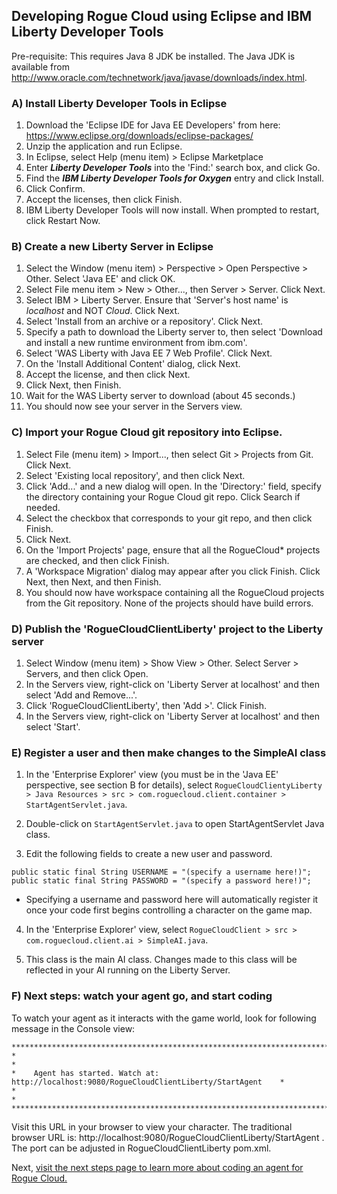 ## Developing Rogue Cloud using Eclipse and IBM Liberty Developer Tools

Pre-requisite: This requires Java 8 JDK be installed. The Java JDK is available from http://www.oracle.com/technetwork/java/javase/downloads/index.html.

### A) Install Liberty Developer Tools in Eclipse

1) Download the 'Eclipse IDE for Java EE Developers' from here: https://www.eclipse.org/downloads/eclipse-packages/
2) Unzip the application and run Eclipse.
3) In Eclipse, select Help (menu item) > Eclipse Marketplace
4) Enter ***Liberty Developer Tools*** into the 'Find:' search box, and click Go.
5) Find the ***IBM Liberty Developer Tools for Oxygen*** entry and click Install.
6) Click Confirm.
7) Accept the licenses, then click Finish.
8) IBM Liberty Developer Tools will now install. When prompted to restart, click Restart Now.

### B) Create a new Liberty Server in Eclipse

1) Select the Window (menu item) > Perspective > Open Perspective > Other. Select 'Java EE' and click OK.
2) Select File menu item > New > Other..., then Server > Server. Click Next.
3) Select IBM > Liberty Server. Ensure that 'Server's host name' is *localhost* and NOT *Cloud*. Click Next.
4) Select 'Install from an archive or a repository'. Click Next.
5) Specify a path to download the Liberty server to, then select 'Download and install a new runtime environment from ibm.com'.
6) Select 'WAS Liberty with Java EE 7 Web Profile'. Click Next.
7) On the 'Install Additional Content' dialog, click Next.
8) Accept the license, and then click Next.
9) Click Next, then Finish.
10) Wait for the WAS Liberty server to download (about 45 seconds.)
11) You should now see your server in the Servers view.

### C) Import your Rogue Cloud git repository into Eclipse.
1) Select File (menu item) > Import..., then select Git > Projects from Git. Click Next.
2) Select 'Existing local repository', and then click Next.
3) Click 'Add...' and a new dialog will open. In the 'Directory:' field, specify the directory containing your Rogue Cloud git repo. Click Search if needed.
4) Select the checkbox that corresponds to your git repo, and then click Finish.
5) Click Next.
6) On the 'Import Projects' page, ensure that all the RogueCloud* projects are checked, and then click Finish.
7) A 'Workspace Migration' dialog may appear after you click Finish. Click Next, then Next, and then Finish.
8) You should now have workspace containing all the RogueCloud projects from the Git repository. None of the projects should have build errors.

### D) Publish the 'RogueCloudClientLiberty' project to the Liberty server

1) Select Window (menu item) > Show View > Other. Select Server > Servers, and then click Open.
2) In the Servers view, right-click on 'Liberty Server at localhost' and then select 'Add and Remove...'.
3) Click 'RogueCloudClientLiberty', then 'Add >'. Click Finish.
4) In the Servers view, right-click on 'Liberty Server at localhost' and then select 'Start'.


### E) Register a user and then make changes to the SimpleAI class

1) In the 'Enterprise Explorer' view (you must be in the 'Java EE' perspective, see section B for details), select ``RogueCloudClientyLiberty > Java Resources > src > com.roguecloud.client.container > StartAgentServlet.java``.
2) Double-click on ``StartAgentServlet.java`` to open StartAgentServlet Java class.

3) Edit the following fields to create a new user and password.
```
public static final String USERNAME = "(specify a username here!)";
public static final String PASSWORD = "(specify a password here!)";
```
* Specifying a username and password here will automatically register it once your code first begins controlling a character on the game map.

4) In the 'Enterprise Explorer' view, select ```RogueCloudClient > src > com.roguecloud.client.ai > SimpleAI.java```.

5) This class is the main AI class. Changes made to this class will be reflected in your AI running on the Liberty Server.

### F) Next steps: watch your agent go, and start coding

To watch your agent as it interacts with the game world, look for following message in the Console view:

```
***********************************************************************************************
*                                                                                             *
*    Agent has started. Watch at: http://localhost:9080/RogueCloudClientLiberty/StartAgent    *
*                                                                                             *
***********************************************************************************************
```
Visit this URL in your browser to view your character. The traditional browser URL is: http://localhost:9080/RogueCloudClientLiberty/StartAgent . The port can be adjusted in RogueCloudClientLiberty pom.xml.

Next, [visit the next steps page to learn more about coding an agent for Rogue Cloud.](Developing-CodingNextSteps.md)


